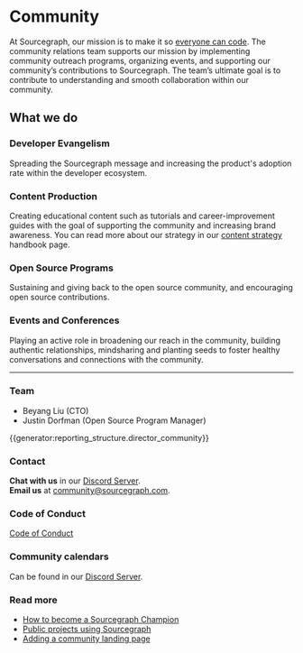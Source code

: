 # Community

At Sourcegraph, our mission is to make it so [everyone can code](../../../strategy-goals/strategy#purpose). The community relations team supports our mission by implementing community outreach programs, organizing events, and supporting our community’s contributions to Sourcegraph. The team’s ultimate goal is to contribute to understanding and smooth collaboration within our community.

## What we do

### Developer Evangelism

Spreading the Sourcegraph message and increasing the product's adoption rate within the developer ecosystem.

### Content Production

Creating educational content such as tutorials and career-improvement guides with the goal of supporting the community and increasing brand awareness. You can read more about our strategy in our [content strategy](content-strategy.md) handbook page.

### Open Source Programs

Sustaining and giving back to the open source community, and encouraging open source contributions.

### Events and Conferences

Playing an active role in broadening our reach in the community, building authentic relationships, mindsharing and planting seeds to foster healthy conversations and connections with the community.

---

### Team

* Beyang Liu (CTO)
* Justin Dorfman (Open Source Program Manager)

{{generator:reporting_structure.director_community}}

### Contact

**Chat with us** in our [Discord Server](https://srcgr.ph/discord). <br/>
**Email us** at [community@sourcegraph.com](mailto:community@sourcegraph.com).

### Code of Conduct

[Code of Conduct](../../../company-info-and-process/communication/code_of_conduct.md)

### Community calendars

Can be found in our [Discord Server](https://srcgr.ph/discord).

### Read more

- [How to become a Sourcegraph Champion](becoming_a_sourcegraph_champion.md)
- [Public projects using Sourcegraph](public_projects_using_sourcegraph.md)
- [Adding a community landing page](oss_community_pages.md)
